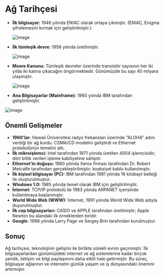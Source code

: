 # Ağ Tarihçesi

- **İlk bilgisayar:** 1946 yılında ENIAC olarak ortaya çıkmıştır. (ENIAC, Enigma şifrelemesini kırmak için geliştirilmiştir.)

  ![image](https://github.com/user-attachments/assets/f2571a7c-720a-474d-a77f-3f00b10cda75)
  
- **İlk tümleşik devre:** 1958 yılında üretilmiştir.

  ![image](https://github.com/user-attachments/assets/eaf0cb85-3724-43d3-a9fd-d925f8517a20)

- **Moore Kanunu:** Tümleşik devreler üzerinde transistör sayısının her iki yılda iki katına çıkacağını öngörmektedir. Günümüzde bu sayı 40 milyara ulaşmıştır.

  ![image](https://github.com/user-attachments/assets/bf169220-a284-4991-aa1c-42cac6537466)

- **Ana Bilgisayarlar (Mainframe):** 1960 yılında IBM tarafından geliştirilmiştir.

![image](https://github.com/user-attachments/assets/0f4196a8-7534-4566-a44f-e54e3e9dabe6)




## Önemli Gelişmeler

- **1960'lar:** Hawaii Üniversitesi radyo frekansları üzerinde "ALOHA" adını verdiği bir ağ kurdu. CSMA/CD modelini geliştirdi ve Ethernet protokolünün temelini attı.
- **İlk mikroişlemci:** Intel tarafından 1971 yılında üretilen 4004 işlemcisidir; dört bitlik verileri işleme kabiliyetine sahiptir.
- **Ethernet’in doğuşu:** 1980 yılında Xerox firması tarafından Dr. Robert Metcalfe tarafından gerçekleştirilmiştir; koaksiyel kablo kullanılmıştır.
- **İlk kişisel bilgisayar (PC):** IBM tarafından 1981 yılında 16 kilobayt belleği ile oluşturulmuştur.
- **Windows 1.0:** 1985 yılında temel olarak IBM için geliştirilmiştir.
- **İnternet:** TCP/IP protokolü ile 1983 yılında ARPANET içerisinde kullanılmaya başlanmıştır.
- **World Wide Web (WWW):** İnternet, 1991 yılında World Wide Web adıyla duyurulmuştur.
- **İlk cep bilgisayarları:** CASIO ve APPLE tarafından üretilmiştir; Apple Newton bu alandaki ilk örneklerden biridir.
- **Google:** 1998 yılında Larry Page ve Sergey Brin tarafından kurulmuştur.

## Sonuç

Ağ tarihçesi, teknolojinin gelişimi ile birlikte sürekli evrim geçirmiştir. İlk bilgisayarlardan günümüzdeki internet ve ağ sistemlerine kadar birçok yenilik, iletişim ve bilgi paylaşımını daha etkili hale getirmiştir. Bu süreç, bilgisayar ağlarının ve internetin günlük yaşam ve iş dünyasındaki önemini artırmıştır.
